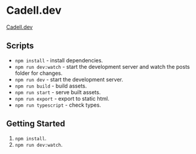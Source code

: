 # Cadell.dev

[Cadell.dev](https://cadell.dev)

## Scripts

- `npm install` - install dependencies.
- `npm run dev:watch` - start the development server and watch the posts folder for changes.
- `npm run dev` - start the development server.
- `npm run build` - build assets.
- `npm run start` - serve built assets.
- `npm run export` - export to static html.
- `npm run typescript` - check types.

## Getting Started

1. `npm install`.
1. `npm run dev:watch`.
